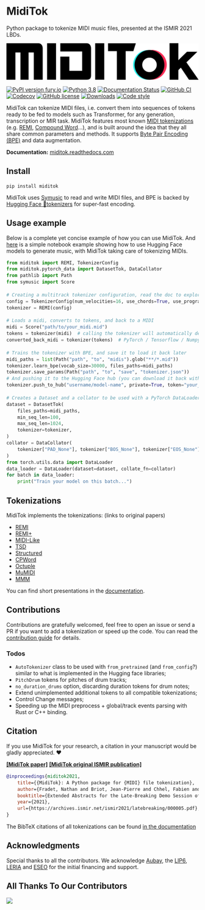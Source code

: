 # MidiTok

Python package to tokenize MIDI music files, presented at the ISMIR 2021 LBDs.

![MidiTok Logo](docs/assets/logo.png?raw=true "")

[![PyPI version fury.io](https://badge.fury.io/py/miditok.svg)](https://pypi.python.org/pypi/miditok/)
[![Python 3.8](https://img.shields.io/badge/python-3.8+-blue.svg)](https://www.python.org/downloads/release/)
[![Documentation Status](https://readthedocs.org/projects/miditok/badge/?version=latest)](https://miditok.readthedocs.io/en/latest/?badge=latest)
[![GitHub CI](https://github.com/Natooz/MidiTok/actions/workflows/pytest.yml/badge.svg)](https://github.com/Natooz/MidiTok/actions/workflows/pytest.yml)
[![Codecov](https://img.shields.io/codecov/c/github/Natooz/MidiTok)](https://codecov.io/gh/Natooz/MidiTok)
[![GitHub license](https://img.shields.io/github/license/Natooz/MidiTok.svg)](https://github.com/Natooz/MidiTok/blob/main/LICENSE)
[![Downloads](https://static.pepy.tech/badge/miditok)](https://pepy.tech/project/MidiTok)
[![Code style](https://img.shields.io/badge/code%20style-ruff-000000.svg)](https://github.com/astral-sh/ruff)

MidiTok can tokenize MIDI files, i.e. convert them into sequences of tokens ready to be fed to models such as Transformer, for any generation, transcription or MIR task.
MidiTok features most known [MIDI tokenizations](https://miditok.readthedocs.io/en/latest/tokenizations.html) (e.g. [REMI](https://arxiv.org/abs/2002.00212), [Compound Word](https://arxiv.org/abs/2101.02402)...), and is built around the idea that they all share common parameters and methods. It supports [Byte Pair Encoding (BPE)](https://arxiv.org/abs/2301.11975) and data augmentation.

**Documentation:** [miditok.readthedocs.com](https://miditok.readthedocs.io/en/latest/index.html)

## Install

```shell
pip install miditok
```
MidiTok uses [Symusic](https://github.com/Yikai-Liao/symusic) to read and write MIDI files, and BPE is backed by [Hugging Face 🤗tokenizers](https://github.com/huggingface/tokenizers) for super-fast encoding.

## Usage example

Below is a complete yet concise example of how you can use MidiTok. And [here](colab-notebooks/Full_Example_HuggingFace_GPT2_Transformer.ipynb) is a simple notebook example showing how to use Hugging Face models to generate music, with MidiTok taking care of tokenizing MIDIs.

```python
from miditok import REMI, TokenizerConfig
from miditok.pytorch_data import DatasetTok, DataCollator
from pathlib import Path
from symusic import Score

# Creating a multitrack tokenizer configuration, read the doc to explore other parameters
config = TokenizerConfig(num_velocities=16, use_chords=True, use_programs=True)
tokenizer = REMI(config)

# Loads a midi, converts to tokens, and back to a MIDI
midi = Score("path/to/your_midi.mid")
tokens = tokenizer(midi)  # calling the tokenizer will automatically detect MIDIs, paths and tokens
converted_back_midi = tokenizer(tokens)  # PyTorch / Tensorflow / Numpy tensors supported

# Trains the tokenizer with BPE, and save it to load it back later
midi_paths = list(Path("path", "to", "midis").glob("**/*.mid"))
tokenizer.learn_bpe(vocab_size=30000, files_paths=midi_paths)
tokenizer.save_params(Path("path", "to", "save", "tokenizer.json"))
# And pushing it to the Hugging Face hub (you can download it back with .from_pretrained)
tokenizer.push_to_hub("username/model-name", private=True, token="your_hf_token")

# Creates a Dataset and a collator to be used with a PyTorch DataLoader to train a model
dataset = DatasetTok(
    files_paths=midi_paths,
    min_seq_len=100,
    max_seq_len=1024,
    tokenizer=tokenizer,
)
collator = DataCollator(
    tokenizer["PAD_None"], tokenizer["BOS_None"], tokenizer["EOS_None"]
)
from torch.utils.data import DataLoader
data_loader = DataLoader(dataset=dataset, collate_fn=collator)
for batch in data_loader:
    print("Train your model on this batch...")
```

## Tokenizations

MidiTok implements the tokenizations: (links to original papers)
* [REMI](https://dl.acm.org/doi/10.1145/3394171.3413671)
* [REMI+](https://openreview.net/forum?id=NyR8OZFHw6i)
* [MIDI-Like](https://link.springer.com/article/10.1007/s00521-018-3758-9)
* [TSD](https://arxiv.org/abs/2301.11975)
* [Structured](https://arxiv.org/abs/2107.05944)
* [CPWord](https://ojs.aaai.org/index.php/AAAI/article/view/16091)
* [Octuple](https://aclanthology.org/2021.findings-acl.70)
* [MuMIDI](https://dl.acm.org/doi/10.1145/3394171.3413721)
* [MMM](https://arxiv.org/abs/2008.06048)

You can find short presentations in the [documentation](https://miditok.readthedocs.io/en/latest/tokenizations.html).

## Contributions

Contributions are gratefully welcomed, feel free to open an issue or send a PR if you want to add a tokenization or speed up the code. You can read the [contribution guide](CONTRIBUTING.md) for details.

### Todos

* `AutoTokenizer` class to be used with `from_pretrained` (and `from_config`?) similar to what is implemented in the Hugging face libraries;
* `PitchDrum` tokens for pitches of drum tracks;
* `no_duration_drums` option, discarding duration tokens for drum notes;
* Extend unimplemented additional tokens to all compatible tokenizations;
* Control Change messages;
* Speeding up the MIDI preprocess + global/track events parsing with Rust or C++ binding.

## Citation

If you use MidiTok for your research, a citation in your manuscript would be gladly appreciated. ❤️

[**[MidiTok paper]**](https://arxiv.org/abs/2310.17202)
[**[MidiTok original ISMIR publication]**](https://archives.ismir.net/ismir2021/latebreaking/000005.pdf)
```bibtex
@inproceedings{miditok2021,
    title={{MidiTok}: A Python package for {MIDI} file tokenization},
    author={Fradet, Nathan and Briot, Jean-Pierre and Chhel, Fabien and El Fallah Seghrouchni, Amal and Gutowski, Nicolas},
    booktitle={Extended Abstracts for the Late-Breaking Demo Session of the 22nd International Society for Music Information Retrieval Conference},
    year={2021},
    url={https://archives.ismir.net/ismir2021/latebreaking/000005.pdf},
}
```

The BibTeX citations of all tokenizations can be found [in the documentation](https://miditok.readthedocs.io/en/latest/citations.html)


## Acknowledgments

Special thanks to all the contributors.
We acknowledge [Aubay](https://blog.aubay.com/index.php/language/en/home/?lang=en), the [LIP6](https://www.lip6.fr/?LANG=en), [LERIA](http://blog.univ-angers.fr/leria/n) and [ESEO](https://eseo.fr/en) for the initial financing and support.

## All Thanks To Our Contributors

<a href="https://github.com/Natooz/MidiTok/graphs/contributors">
  <img src="https://contrib.rocks/image?repo=Natooz/MidiTok" />
</a>
